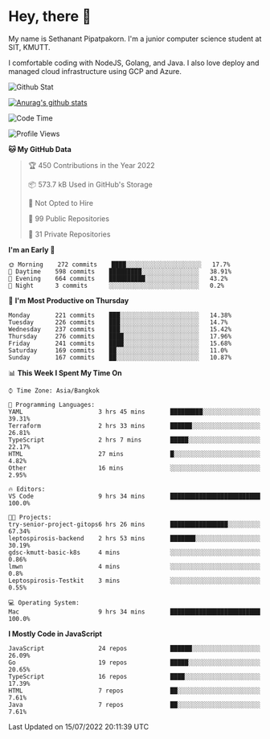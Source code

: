 # Hey, there 🙌
My name is Sethanant Pipatpakorn. I'm a junior computer science student at SIT, KMUTT.

I comfortable coding with NodeJS, Golang, and Java. I also love deploy and managed cloud infrastructure using GCP and Azure.

![Github Stat](https://github-profile-summary-cards.vercel.app/api/cards/profile-details?username=thetkpark&theme=dracula)

[![Anurag's github stats](https://github-readme-stats.vercel.app/api?username=thetkpark&count_private=true&show_icons=true&theme=tokyonight)](https://github.com/anuraghazra/github-readme-stats)

<!--START_SECTION:waka-->
![Code Time](http://img.shields.io/badge/Code%20Time-0%20secs-blue)

![Profile Views](http://img.shields.io/badge/Profile%20Views-0-blue)

**🐱 My GitHub Data** 

> 🏆 450 Contributions in the Year 2022
 > 
> 📦 573.7 kB Used in GitHub's Storage 
 > 
> 🚫 Not Opted to Hire
 > 
> 📜 99 Public Repositories 
 > 
> 🔑 31 Private Repositories  
 > 
**I'm an Early 🐤** 

```text
🌞 Morning    272 commits    ████░░░░░░░░░░░░░░░░░░░░░   17.7% 
🌆 Daytime    598 commits    █████████░░░░░░░░░░░░░░░░   38.91% 
🌃 Evening    664 commits    ██████████░░░░░░░░░░░░░░░   43.2% 
🌙 Night      3 commits      ░░░░░░░░░░░░░░░░░░░░░░░░░   0.2%

```
📅 **I'm Most Productive on Thursday** 

```text
Monday       221 commits    ███░░░░░░░░░░░░░░░░░░░░░░   14.38% 
Tuesday      226 commits    ███░░░░░░░░░░░░░░░░░░░░░░   14.7% 
Wednesday    237 commits    ███░░░░░░░░░░░░░░░░░░░░░░   15.42% 
Thursday     276 commits    ████░░░░░░░░░░░░░░░░░░░░░   17.96% 
Friday       241 commits    ████░░░░░░░░░░░░░░░░░░░░░   15.68% 
Saturday     169 commits    ██░░░░░░░░░░░░░░░░░░░░░░░   11.0% 
Sunday       167 commits    ██░░░░░░░░░░░░░░░░░░░░░░░   10.87%

```


📊 **This Week I Spent My Time On** 

```text
⌚︎ Time Zone: Asia/Bangkok

💬 Programming Languages: 
YAML                     3 hrs 45 mins       █████████░░░░░░░░░░░░░░░░   39.31% 
Terraform                2 hrs 33 mins       ██████░░░░░░░░░░░░░░░░░░░   26.81% 
TypeScript               2 hrs 7 mins        █████░░░░░░░░░░░░░░░░░░░░   22.17% 
HTML                     27 mins             █░░░░░░░░░░░░░░░░░░░░░░░░   4.82% 
Other                    16 mins             ░░░░░░░░░░░░░░░░░░░░░░░░░   2.95%

🔥 Editors: 
VS Code                  9 hrs 34 mins       █████████████████████████   100.0%

🐱‍💻 Projects: 
try-senior-project-gitops6 hrs 26 mins       ████████████████░░░░░░░░░   67.34% 
leptospirosis-backend    2 hrs 53 mins       ███████░░░░░░░░░░░░░░░░░░   30.19% 
gdsc-kmutt-basic-k8s     4 mins              ░░░░░░░░░░░░░░░░░░░░░░░░░   0.86% 
lmwn                     4 mins              ░░░░░░░░░░░░░░░░░░░░░░░░░   0.8% 
Leptospirosis-Testkit    3 mins              ░░░░░░░░░░░░░░░░░░░░░░░░░   0.55%

💻 Operating System: 
Mac                      9 hrs 34 mins       █████████████████████████   100.0%

```

**I Mostly Code in JavaScript** 

```text
JavaScript               24 repos            ██████░░░░░░░░░░░░░░░░░░░   26.09% 
Go                       19 repos            █████░░░░░░░░░░░░░░░░░░░░   20.65% 
TypeScript               16 repos            ████░░░░░░░░░░░░░░░░░░░░░   17.39% 
HTML                     7 repos             ██░░░░░░░░░░░░░░░░░░░░░░░   7.61% 
Java                     7 repos             ██░░░░░░░░░░░░░░░░░░░░░░░   7.61%

```



 Last Updated on 15/07/2022 20:11:39 UTC
<!--END_SECTION:waka-->

